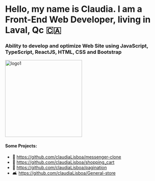 # Hello, my name is Claudia. I am a Front-End Web Developer, living in Laval, Qc 🇨🇦

### Ability to develop and optimize Web Site using JavaScript, TypeScript, ReactJS, HTML, CSS and Bootstrap

[<img width="249" alt="logo1" src="https://user-images.githubusercontent.com/21189063/218276309-b7406878-2eaf-425c-9433-4acaeb647e80.png">](https://www.claudialisboa.dev)



#### Some Projects:

- 📨 https://github.com/claudiaLisboa/messenger-clone
- 🛒 https://github.com/claudiaLisboa/shopping_cart
- 📑 https://github.com/claudiaLisboa/pagination
- 🛋️ https://github.com/claudiaLisboa/General-store

